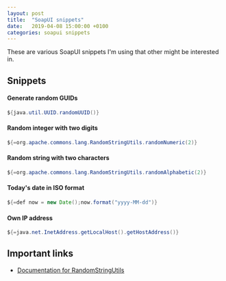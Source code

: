 ```yaml
---
layout: post
title:  "SoapUI snippets"
date:   2019-04-08 15:00:00 +0100
categories: soapui snippets
---
```


These are various SoapUI snippets I'm using that other might be interested in.

## Snippets

#### Generate random GUIDs

```java
${java.util.UUID.randomUUID()}
```

#### Random integer with two digits

```java
${=org.apache.commons.lang.RandomStringUtils.randomNumeric(2)}
```

#### Random string with two characters

```java
${=org.apache.commons.lang.RandomStringUtils.randomAlphabetic(2)}
```

#### Today's date in ISO format

```java
${=def now = new Date();now.format("yyyy-MM-dd")}
```

#### Own IP address

```java
${=java.net.InetAddress.getLocalHost().getHostAddress()}
```

## Important links

- [Documentation for RandomStringUtils][RandomStringUtils-docs]

[RandomStringUtils-docs]: https://commons.apache.org/proper/commons-lang/apidocs/org/apache/commons/lang3/RandomStringUtils.html
